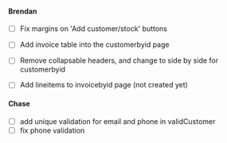 #### Brendan
- [ ] Fix margins on 'Add customer/stock' buttons
- [ ] Add invoice table into the customerbyid page
- [ ] Remove collapsable headers, and change to side by side for customerbyid
- [ ] Add lineitems to invoicebyid page (not created yet)


#### Chase
- [ ] add unique validation for email and phone in validCustomer
- [ ] fix phone validation